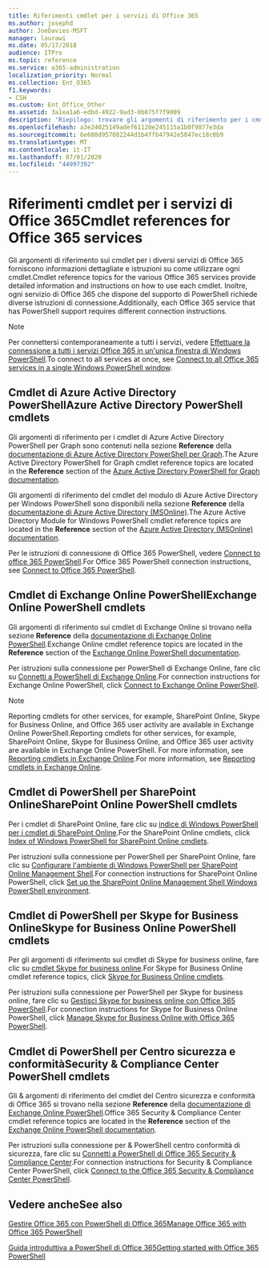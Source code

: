 ```yaml
---
title: Riferimenti cmdlet per i servizi di Office 365
ms.author: josephd
author: JoeDavies-MSFT
manager: laurawi
ms.date: 05/17/2018
audience: ITPro
ms.topic: reference
ms.service: o365-administration
localization_priority: Normal
ms.collection: Ent_O365
f1.keywords:
- CSH
ms.custom: Ent_Office_Other
ms.assetid: 3a1ea1a6-edbd-4922-9ad3-0b075f7f9009
description: 'Riepilogo: trovare gli argomenti di riferimento per i cmdlet di Office 365 PowerShell per Azure Active Directory, Exchange Online, SharePoint Online, Skype for business online e sicurezza & conformità.'
ms.openlocfilehash: a3e24025149adef61120e245115a1b0f9877e3da
ms.sourcegitcommit: 6e608d957082244d1b4ffb47942e5847ec18c0b9
ms.translationtype: MT
ms.contentlocale: it-IT
ms.lasthandoff: 07/01/2020
ms.locfileid: "44997392"
---
```

# <a name="cmdlet-references-for-office-365-services"></a><span data-ttu-id="5362c-103">Riferimenti cmdlet per i servizi di Office 365</span><span class="sxs-lookup"><span data-stu-id="5362c-103">Cmdlet references for Office 365 services</span></span>

<span data-ttu-id="5362c-104">Gli argomenti di riferimento sui cmdlet per i diversi servizi di Office 365 forniscono informazioni dettagliate e istruzioni su come utilizzare ogni cmdlet.</span><span class="sxs-lookup"><span data-stu-id="5362c-104">Cmdlet reference topics for the various Office 365 services provide detailed information and instructions on how to use each cmdlet.</span></span> <span data-ttu-id="5362c-105">Inoltre, ogni servizio di Office 365 che dispone del supporto di PowerShell richiede diverse istruzioni di connessione.</span><span class="sxs-lookup"><span data-stu-id="5362c-105">Additionally, each Office 365 service that has PowerShell support requires different connection instructions.</span></span>
  
> [!NOTE]
> <span data-ttu-id="5362c-106">Per connettersi contemporaneamente a tutti i servizi, vedere [Effettuare la connessione a tutti i servizi Office 365 in un'unica finestra di Windows PowerShell](connect-to-all-office-365-services-in-a-single-windows-powershell-window.md).</span><span class="sxs-lookup"><span data-stu-id="5362c-106">To connect to all services at once, see [Connect to all Office 365 services in a single Windows PowerShell window](connect-to-all-office-365-services-in-a-single-windows-powershell-window.md).</span></span> 
  
## <a name="azure-active-directory-powershell-cmdlets"></a><span data-ttu-id="5362c-107">Cmdlet di Azure Active Directory PowerShell</span><span class="sxs-lookup"><span data-stu-id="5362c-107">Azure Active Directory PowerShell cmdlets</span></span>

<span data-ttu-id="5362c-108">Gli argomenti di riferimento per i cmdlet di Azure Active Directory PowerShell per Graph sono contenuti nella sezione **Reference** della [documentazione di Azure Active Directory PowerShell per Graph](https://docs.microsoft.com/powershell/azure/active-directory/install-adv2?view=azureadps-2.0).</span><span class="sxs-lookup"><span data-stu-id="5362c-108">The Azure Active Directory PowerShell for Graph cmdlet reference topics are located in the **Reference** section of the [Azure Active Directory PowerShell for Graph documentation](https://docs.microsoft.com/powershell/azure/active-directory/install-adv2?view=azureadps-2.0).</span></span>

<span data-ttu-id="5362c-109">Gli argomenti di riferimento del cmdlet del modulo di Azure Active Directory per Windows PowerShell sono disponibili nella sezione **Reference** della [documentazione di Azure Active Directory (MSOnline)](https://docs.microsoft.com/powershell/azure/active-directory/overview?view=azureadps-1.0).</span><span class="sxs-lookup"><span data-stu-id="5362c-109">The Azure Active Directory Module for Windows PowerShell cmdlet reference topics are located in the **Reference** section of the [Azure Active Directory (MSOnline) documentation](https://docs.microsoft.com/powershell/azure/active-directory/overview?view=azureadps-1.0).</span></span>

<span data-ttu-id="5362c-110">Per le istruzioni di connessione di Office 365 PowerShell, vedere [Connect to office 365 PowerShell](connect-to-office-365-powershell.md).</span><span class="sxs-lookup"><span data-stu-id="5362c-110">For Office 365 PowerShell connection instructions, see [Connect to Office 365 PowerShell](connect-to-office-365-powershell.md).</span></span>
  
## <a name="exchange-online-powershell-cmdlets"></a><span data-ttu-id="5362c-111">Cmdlet di Exchange Online PowerShell</span><span class="sxs-lookup"><span data-stu-id="5362c-111">Exchange Online PowerShell cmdlets</span></span>

<span data-ttu-id="5362c-112">Gli argomenti di riferimento sui cmdlet di Exchange Online si trovano nella sezione **Reference** della [documentazione di Exchange Online PowerShell](https://docs.microsoft.com/powershell/exchange/exchange-online/exchange-online-powershell?view=exchange-ps).</span><span class="sxs-lookup"><span data-stu-id="5362c-112">Exchange Online cmdlet reference topics are located in the **Reference** section of the [Exchange Online PowerShell documentation](https://docs.microsoft.com/powershell/exchange/exchange-online/exchange-online-powershell?view=exchange-ps).</span></span>
  
<span data-ttu-id="5362c-113">Per istruzioni sulla connessione per PowerShell di Exchange Online, fare clic su [Connetti a PowerShell di Exchange Online](https://go.microsoft.com/fwlink/p/?LinkId=396554).</span><span class="sxs-lookup"><span data-stu-id="5362c-113">For connection instructions for Exchange Online PowerShell, click [Connect to Exchange Online PowerShell](https://go.microsoft.com/fwlink/p/?LinkId=396554).</span></span>
  
> [!NOTE]
> <span data-ttu-id="5362c-114">Reporting cmdlets for other services, for example, SharePoint Online, Skype for Business Online, and Office 365 user activity are available in Exchange Online PowerShell.</span><span class="sxs-lookup"><span data-stu-id="5362c-114">Reporting cmdlets for other services, for example, SharePoint Online, Skype for Business Online, and Office 365 user activity are available in Exchange Online PowerShell.</span></span> <span data-ttu-id="5362c-115">For more information, see [Reporting cmdlets in Exchange Online](https://go.microsoft.com/fwlink/p/?LinkId=691595).</span><span class="sxs-lookup"><span data-stu-id="5362c-115">For more information, see [Reporting cmdlets in Exchange Online](https://go.microsoft.com/fwlink/p/?LinkId=691595).</span></span> 
  
## <a name="sharepoint-online-powershell-cmdlets"></a><span data-ttu-id="5362c-116">Cmdlet di PowerShell per SharePoint Online</span><span class="sxs-lookup"><span data-stu-id="5362c-116">SharePoint Online PowerShell cmdlets</span></span>

<span data-ttu-id="5362c-117">Per i cmdlet di SharePoint Online, fare clic su [indice di Windows PowerShell per i cmdlet di SharePoint Online](https://go.microsoft.com/fwlink/p/?LinkId=691476).</span><span class="sxs-lookup"><span data-stu-id="5362c-117">For the SharePoint Online cmdlets, click [Index of Windows PowerShell for SharePoint Online cmdlets](https://go.microsoft.com/fwlink/p/?LinkId=691476).</span></span>
  
<span data-ttu-id="5362c-118">Per istruzioni sulla connessione per PowerShell per SharePoint Online, fare clic su [Configurare l'ambiente di Windows PowerShell per SharePoint Online Management Shell](https://go.microsoft.com/fwlink/p/?LinkId=691603).</span><span class="sxs-lookup"><span data-stu-id="5362c-118">For connection instructions for SharePoint Online PowerShell, click [Set up the SharePoint Online Management Shell Windows PowerShell environment](https://go.microsoft.com/fwlink/p/?LinkId=691603).</span></span>
  
## <a name="skype-for-business-online-powershell-cmdlets"></a><span data-ttu-id="5362c-119">Cmdlet di PowerShell per Skype for Business Online</span><span class="sxs-lookup"><span data-stu-id="5362c-119">Skype for Business Online PowerShell cmdlets</span></span>

<span data-ttu-id="5362c-120">Per gli argomenti di riferimento sui cmdlet di Skype for business online, fare clic su [cmdlet Skype for business online](https://technet.microsoft.com/library/mt228132.aspx).</span><span class="sxs-lookup"><span data-stu-id="5362c-120">For Skype for Business Online cmdlet reference topics, click [Skype for Business Online cmdlets](https://technet.microsoft.com/library/mt228132.aspx).</span></span>
  
<span data-ttu-id="5362c-121">Per istruzioni sulla connessione per PowerShell per Skype for business online, fare clic su [Gestisci Skype for business online con Office 365 PowerShell](manage-skype-for-business-online-with-office-365-powershell.md).</span><span class="sxs-lookup"><span data-stu-id="5362c-121">For connection instructions for Skype for Business Online PowerShell, click [Manage Skype for Business Online with Office 365 PowerShell](manage-skype-for-business-online-with-office-365-powershell.md).</span></span>

## <a name="security-amp-compliance-center-powershell-cmdlets"></a><span data-ttu-id="5362c-122">Cmdlet di PowerShell per Centro sicurezza e conformità</span><span class="sxs-lookup"><span data-stu-id="5362c-122">Security &amp; Compliance Center PowerShell cmdlets</span></span>

<span data-ttu-id="5362c-123">Gli &amp; argomenti di riferimento del cmdlet del Centro sicurezza e conformità di Office 365 si trovano nella sezione **Reference** della [documentazione di Exchange Online PowerShell](https://docs.microsoft.com/powershell/exchange/exchange-online/exchange-online-powershell?view=exchange-ps).</span><span class="sxs-lookup"><span data-stu-id="5362c-123">Office 365 Security &amp; Compliance Center cmdlet reference topics are located in the **Reference** section of the [Exchange Online PowerShell documentation](https://docs.microsoft.com/powershell/exchange/exchange-online/exchange-online-powershell?view=exchange-ps).</span></span>
  
<span data-ttu-id="5362c-124">Per istruzioni sulla connessione per &amp; PowerShell centro conformità di sicurezza, fare clic su [Connetti a PowerShell di Office 365 Security &amp; Compliance Center](https://docs.microsoft.com/powershell/exchange/office-365-scc/connect-to-scc-powershell/connect-to-scc-powershell?view=exchange-ps).</span><span class="sxs-lookup"><span data-stu-id="5362c-124">For connection instructions for Security &amp; Compliance Center PowerShell, click [Connect to the Office 365 Security &amp; Compliance Center PowerShell](https://docs.microsoft.com/powershell/exchange/office-365-scc/connect-to-scc-powershell/connect-to-scc-powershell?view=exchange-ps).</span></span>


  
## <a name="see-also"></a><span data-ttu-id="5362c-125">Vedere anche</span><span class="sxs-lookup"><span data-stu-id="5362c-125">See also</span></span>

[<span data-ttu-id="5362c-126">Gestire Office 365 con PowerShell di Office 365</span><span class="sxs-lookup"><span data-stu-id="5362c-126">Manage Office 365 with Office 365 PowerShell</span></span>](manage-office-365-with-office-365-powershell.md)
  
[<span data-ttu-id="5362c-127">Guida introduttiva a PowerShell di Office 365</span><span class="sxs-lookup"><span data-stu-id="5362c-127">Getting started with Office 365 PowerShell</span></span>](getting-started-with-office-365-powershell.md)

